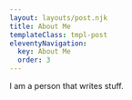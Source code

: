 ```yaml
---
layout: layouts/post.njk
title: About Me
templateClass: tmpl-post
eleventyNavigation:
  key: About Me
  order: 3
---
```





I am a person that writes stuff.